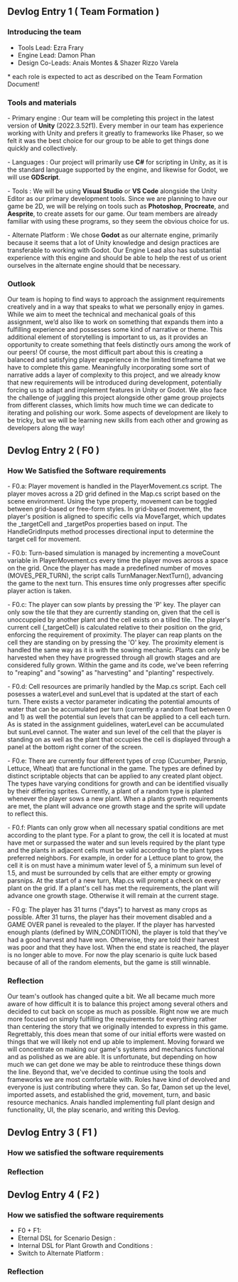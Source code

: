 ## Devlog Entry 1 ( Team Formation )

### Introducing the team

- Tools Lead: Ezra Frary
- Engine Lead: Damon Phan
- Design Co-Leads: Anais Montes & Shazer Rizzo Varela

\* each role is expected to act as described on the Team Formation Document!

### Tools and materials

\- Primary engine : Our team will be completing this project in the latest version of **Unity** (2022.3.52f1). Every member in our team has experience working with Unity and prefers it greatly to frameworks like Phaser, so we felt it was the best choice for our group to be able to get things done quickly and collectively.

\- Languages : Our project will primarily use **C#** for scripting in Unity, as it is the standard language supported by the engine, and likewise for Godot, we will use **GDScript**.

\- Tools : We will be using **Visual Studio** or **VS Code** alongside the Unity Editor as our primary development tools. Since we are planning to have our game be 2D, we will be relying on tools such as **Photoshop**, **Procreate**, and **Aesprite**, to create assets for our game. Our team members are already familiar with using these programs, so they seem the obvious choice for us.

\- Alternate Platform : We chose **Godot** as our alternate engine, primarily because it seems that a lot of Unity knowledge and design practices are transferable to working with Godot. Our Engine Lead also has substantial experience with this engine and should be able to help the rest of us orient ourselves in the alternate engine should that be necessary.

### Outlook

Our team is hoping to find ways to approach the assignment requirements creatively and in a way that speaks to what we personally enjoy in games. While we aim to meet the technical and mechanical goals of this assignment, we’d also like to work on something that expands them into a fulfilling experience and possesses some kind of narrative or theme. This additional element of storytelling is important to us, as it provides an opportunity to create something that feels distinctly ours among the work of our peers! Of course, the most difficult part about this is creating a balanced and satisfying player experience in the limited timeframe that we have to complete this game. Meaningfully incorporating some sort of narrative adds a layer of complexity to this project, and we already know that new requirements will be introduced during development, potentially forcing us to adapt and implement features in Unity or Godot. We also face the challenge of juggling this project alongside other game group projects from different classes, which limits how much time we can dedicate to iterating and polishing our work. Some aspects of development are likely to be tricky, but we will be learning new skills from each other and growing as developers along the way!

## Devlog Entry 2 ( F0 )

### How We Satisfied the Software requirements

\- F0.a: Player movement is handled in the PlayerMovement.cs script. The player moves across a 2D grid defined in the Map.cs script based on the scene environment. Using the type property, movement can be toggled between grid-based or free-form styles. In grid-based movement, the player's position is aligned to specific cells via MoveTarget, which updates the \_targetCell and \_targetPos properties based on input. The HandleGridInputs method processes directional input to determine the target cell for movement.

\- F0.b: Turn-based simulation is managed by incrementing a moveCount variable in PlayerMovement.cs every time the player moves across a space on the grid. Once the player has made a predefined number of moves (MOVES_PER_TURN), the script calls TurnManager.NextTurn(), advancing the game to the next turn. This ensures time only progresses after specific player action is taken.

\- F0.c: The player can sow plants by pressing the 'P' key. The player can only sow the tile that they are currently standing on, given that the cell is unoccuppied by another plant and the cell exists on a tilled tile. The player's current cell (\_targetCell) is calculated relative to their position on the grid, enforcing the requirement of proximity. The player can reap plants on the cell they are standing on by pressing the 'O' key. The proximity element is handled the same way as it is with the sowing mechanic. Plants can only be harvested when they have progressed through all growth stages and are considered fully grown. Within the game and its code, we've been referring to "reaping" and "sowing" as "harvesting" and "planting" respectively.

\- F0.d: Cell resources are primarily handled by the Map.cs script. Each cell posesses a waterLevel and sunLevel that is updated at the start of each turn. There exists a vector parameter indicating the potential amounts of water that can be accumulated per turn (currently a random float between 0 and 1) as well the potential sun levels that can be applied to a cell each turn. As is stated in the assignment guidelines, waterLevel can be accumulated but sunLevel cannot. The water and sun level of the cell that the player is standing on as well as the plant that occupies the cell is displayed through a panel at the bottom right corner of the screen.

\- F0.e: There are currently four different types of crop (Cucumber, Parsnip, Lettuce, Wheat) that are functional in the game. The types are defined by distinct scriptable objects that can be applied to any created plant object. The types have varying conditions for growth and can be identified visually by their differing sprites. Currently, a plant of a random type is planted whenever the player sows a new plant. When a plants growth requirements are met, the plant will advance one growth stage and the sprite will update to reflect this.

\- F0.f: Plants can only grow when all necessary spatial conditions are met according to the plant type. For a plant to grow, the cell it is located at must have met or surpassed the water and sun levels required by the plant type and the plants in adjacent cells must be valid according to the plant types preferred neighbors. For example, in order for a Lettuce plant to grow, the cell it is on must have a minimum water level of 5, a minimum sun level of 1.5, and must be surrounded by cells that are either empty or growing parsnips. At the start of a new turn, Map.cs will prompt a check on every plant on the grid. If a plant's cell has met the requirements, the plant will advance one growth stage. Otherwise it will remain at the current stage.

\- F0.g: The player has 31 turns ("days") to harvest as many crops as possible. After 31 turns, the player has their movement disabled and a GAME OVER panel is revealed to the player. If the player has harvested enough plants (defined by WIN_CONDITION), the player is told that they've had a good harvest and have won. Otherwise, they are told their harvest was poor and that they have lost. When the end state is reached, the player is no longer able to move. For now the play scenario is quite luck based because of all of the random elements, but the game is still winnable.

### Reflection

Our team's outlook has changed quite a bit. We all became much more aware of how difficult it is to balance this project among several others and decided to cut back on scope as much as possible. Right now we are much more focused on simply fulfilling the requirements for everything rather than centering the story that we originally intended to express in this game. Regrettably, this does mean that some of our initial efforts were wasted on things that we will likely not end up able to implement. Moving forward we will concentrate on making our game's systems and mechanics functional and as polished as we are able. It is unfortunate, but depending on how much we can get done we may be able to reintroduce these things down the line. Beyond that, we've decided to continue using the tools and frameworks we are most comfortable with. Roles have kind of devolved and everyone is just contributing where they can. So far, Damon set up the level, imported assets, and established the grid, movement, turn, and basic resource mechanics. Anais handled implementing full plant design and functionality, UI, the play scenario, and writing this Devlog.

## Devlog Entry 3 ( F1 )

### How we satisfied the software requirements

### Reflection

## Devlog Entry 4 ( F2 )

### How we satisfied the software requirements

- F0 + F1:
- Eternal DSL for Scenario Design :
- Internal DSL for Plant Growth and Conditions :
- Switch to Alternate Platform :

### Reflection
